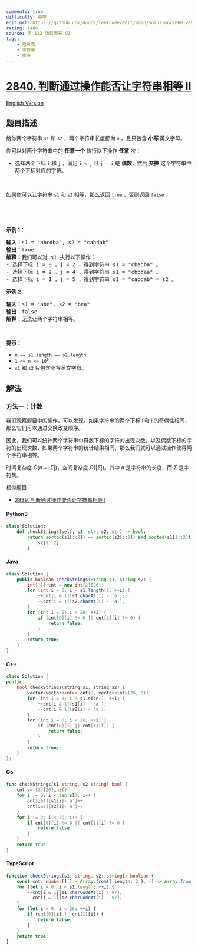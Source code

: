 ```yaml
---
comments: true
difficulty: 中等
edit_url: https://github.com/doocs/leetcode/edit/main/solution/2800-2899/2840.Check%20if%20Strings%20Can%20be%20Made%20Equal%20With%20Operations%20II/README.md
rating: 1486
source: 第 112 场双周赛 Q2
tags:
    - 哈希表
    - 字符串
    - 排序
---
```


<!-- problem:start -->

# [2840. 判断通过操作能否让字符串相等 II](https://leetcode.cn/problems/check-if-strings-can-be-made-equal-with-operations-ii)

[English Version](/solution/2800-2899/2840.Check%20if%20Strings%20Can%20be%20Made%20Equal%20With%20Operations%20II/README_EN.md)

## 题目描述

<!-- description:start -->

<p>给你两个字符串&nbsp;<code>s1</code>&nbsp;和&nbsp;<code>s2</code>&nbsp;，两个字符串长度都为&nbsp;<code>n</code>&nbsp;，且只包含&nbsp;<strong>小写&nbsp;</strong>英文字母。</p>

<p>你可以对两个字符串中的 <strong>任意一个</strong>&nbsp;执行以下操作 <strong>任意</strong>&nbsp;次：</p>

<ul>
	<li>选择两个下标&nbsp;<code>i</code> 和&nbsp;<code>j</code>&nbsp;，满足 <code>i &lt; j</code>&nbsp;且 <code>j - i</code>&nbsp;是 <strong>偶数</strong>，然后 <strong>交换</strong> 这个字符串中两个下标对应的字符。</li>
</ul>

<p>&nbsp;</p>

<p>如果你可以让字符串<em>&nbsp;</em><code>s1</code><em> </em>和<em>&nbsp;</em><code>s2</code>&nbsp;相等，那么返回 <code>true</code>&nbsp;，否则返回 <code>false</code>&nbsp;。</p>

<p>&nbsp;</p>

<p>&nbsp;</p>

<p><strong class="example">示例 1：</strong></p>

<pre>
<b>输入：</b>s1 = "abcdba", s2 = "cabdab"
<b>输出：</b>true
<b>解释：</b>我们可以对 s1 执行以下操作：
- 选择下标 i = 0 ，j = 2 ，得到字符串 s1 = "cbadba" 。
- 选择下标 i = 2 ，j = 4 ，得到字符串 s1 = "cbbdaa" 。
- 选择下标 i = 1 ，j = 5 ，得到字符串 s1 = "cabdab" = s2 。
</pre>

<p><strong class="example">示例 2：</strong></p>

<pre>
<b>输入：</b>s1 = "abe", s2 = "bea"
<b>输出：</b>false
<b>解释：</b>无法让两个字符串相等。
</pre>

<p>&nbsp;</p>

<p><strong>提示：</strong></p>

<ul>
	<li><code>n == s1.length == s2.length</code></li>
	<li><code>1 &lt;= n &lt;= 10<sup>5</sup></code></li>
	<li><code>s1</code> 和&nbsp;<code>s2</code>&nbsp;只包含小写英文字母。</li>
</ul>

<!-- description:end -->

## 解法

<!-- solution:start -->

### 方法一：计数

我们观察题目中的操作，可以发现，如果字符串的两个下标 $i$ 和 $j$ 的奇偶性相同，那么它们可以通过交换改变顺序。

因此，我们可以统计两个字符串中奇数下标的字符的出现次数，以及偶数下标的字符的出现次数，如果两个字符串的统计结果相同，那么我们就可以通过操作使得两个字符串相等。

时间复杂度 $O(n + |\Sigma|)$，空间复杂度 $O(|\Sigma|)$。其中 $n$ 是字符串的长度，而 $\Sigma$ 是字符集。

相似题目：

-   [2839. 判断通过操作能否让字符串相等 I](https://github.com/doocs/leetcode/blob/main/solution/2800-2899/2839.Check%20if%20Strings%20Can%20be%20Made%20Equal%20With%20Operations%20I/README.md)

<!-- tabs:start -->

#### Python3

```python
class Solution:
    def checkStrings(self, s1: str, s2: str) -> bool:
        return sorted(s1[::2]) == sorted(s2[::2]) and sorted(s1[1::2]) == sorted(
            s2[1::2]
        )
```

#### Java

```java
class Solution {
    public boolean checkStrings(String s1, String s2) {
        int[][] cnt = new int[2][26];
        for (int i = 0; i < s1.length(); ++i) {
            ++cnt[i & 1][s1.charAt(i) - 'a'];
            --cnt[i & 1][s2.charAt(i) - 'a'];
        }
        for (int i = 0; i < 26; ++i) {
            if (cnt[0][i] != 0 || cnt[1][i] != 0) {
                return false;
            }
        }
        return true;
    }
}
```

#### C++

```cpp
class Solution {
public:
    bool checkStrings(string s1, string s2) {
        vector<vector<int>> cnt(2, vector<int>(26, 0));
        for (int i = 0; i < s1.size(); ++i) {
            ++cnt[i & 1][s1[i] - 'a'];
            --cnt[i & 1][s2[i] - 'a'];
        }
        for (int i = 0; i < 26; ++i) {
            if (cnt[0][i] || cnt[1][i]) {
                return false;
            }
        }
        return true;
    }
};
```

#### Go

```go
func checkStrings(s1 string, s2 string) bool {
	cnt := [2][26]int{}
	for i := 0; i < len(s1); i++ {
		cnt[i&1][s1[i]-'a']++
		cnt[i&1][s2[i]-'a']--
	}
	for i := 0; i < 26; i++ {
		if cnt[0][i] != 0 || cnt[1][i] != 0 {
			return false
		}
	}
	return true
}
```

#### TypeScript

```ts
function checkStrings(s1: string, s2: string): boolean {
    const cnt: number[][] = Array.from({ length: 2 }, () => Array.from({ length: 26 }, () => 0));
    for (let i = 0; i < s1.length; ++i) {
        ++cnt[i & 1][s1.charCodeAt(i) - 97];
        --cnt[i & 1][s2.charCodeAt(i) - 97];
    }
    for (let i = 0; i < 26; ++i) {
        if (cnt[0][i] || cnt[1][i]) {
            return false;
        }
    }
    return true;
}
```

<!-- tabs:end -->

<!-- solution:end -->

<!-- problem:end -->
